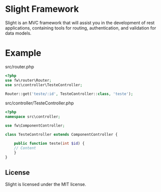 # Slight Framework

Slight is an MVC framework that will assist you in the development of rest applications, containing tools for routing, authentication, and validation for data models.


Example
========
src/router.php
```php
<?php
use fw\router\Router;
use src\controller\TesteController;

Router::get('teste/:id', TesteController::class, 'teste');
```
src/controller/TesteController.php
```php
<?php
namespace src\controller;

use fw\ComponentController;

class TesteController extends ComponentController {

	public function teste(int $id) {
	// Content
	}
}
```

License
-------

Slight is licensed under the MIT license.
